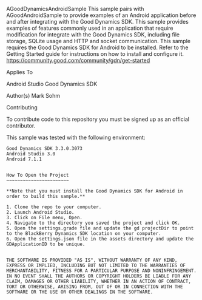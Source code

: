 AGoodDynamicsAndroidSample
This sample pairs with AGoodAndroidSample to provide examples of an Android application before and
after integrating with the Good Dynamics SDK.  This sample provides examples of features commonly used
in an application that require modification for integrate with the Good Dynamics SDK, including
file storage, SQLite usage and HTTP and socket communication.  This sample requires the Good Dynamics
SDK for Android to be installed.  Refer to the Getting Started guide for instructions on how to install
and configure it.  https://community.good.com/community/gdn/get-started

Applies To

Android Studio
Good Dynamics SDK

Author(s)
Mark Sohm

Contributing

To contribute code to this repository you must be signed up as an official contributor.

This sample was tested with the following environment:
~~~~~~~~~~~~~~~~~~~~~~~~~~~~~~~~~~~~~~~~~~~~~~~~~~~~~~
Good Dynamics SDK 3.3.0.3073
Android Studio 3.0
Android 7.1.1


How To Open the Project
~~~~~~~~~~~~~~~~~~~~~~~

**Note that you must install the Good Dynamics SDK for Android in order to build this sample.**

1. Clone the repo to your computer.
2. Launch Android Studio.
3. Click on File menu, Open.
4. Navigate to the directory you saved the project and click OK.
5. Open the settings.grade file and update the gd projectDir to point to the BlackBerry Dynamics SDK location on your computer.
6. Open the settings.json file in the assets directory and update the GDApplicationID to be unique.


THE SOFTWARE IS PROVIDED "AS IS", WITHOUT WARRANTY OF ANY KIND, EXPRESS OR IMPLIED, INCLUDING BUT NOT LIMITED TO THE WARRANTIES OF MERCHANTABILITY, FITNESS FOR A PARTICULAR PURPOSE AND NONINFRINGEMENT. IN NO EVENT SHALL THE AUTHORS OR COPYRIGHT HOLDERS BE LIABLE FOR ANY CLAIM, DAMAGES OR OTHER LIABILITY, WHETHER IN AN ACTION OF CONTRACT, TORT OR OTHERWISE, ARISING FROM, OUT OF OR IN CONNECTION WITH THE SOFTWARE OR THE USE OR OTHER DEALINGS IN THE SOFTWARE.